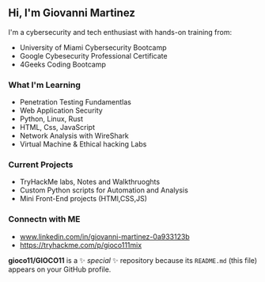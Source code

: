 ## Hi, I'm Giovanni Martinez 

I'm a cybersecurity and tech enthusiast with hands-on training from:
- University of Miami Cybersecurity Bootcamp
- Google Cybesecurity Professional Certificate
- 4Geeks Coding Bootcamp

### What I'm Learning
- Penetration Testing Fundamentlas
- Web Application Security
- Python, Linux, Rust
- HTML, Css, JavaScript
- Network Analysis with WireShark
- Virtual Machine & Ethical hacking Labs

### Current Projects 
- TryHackMe labs, Notes and Walkthruoghts
- Custom Python scripts for Automation and Analysis
- Mini Front-End projects (HTMl,CSS,JS)

 ### Connectn with ME 
 -  www.linkedin.com/in/giovanni-martinez-0a933123b
 -  https://tryhackme.com/p/gioco111mix

 
**gioco11/GIOCO11** is a ✨ _special_ ✨ repository because its `README.md` (this file) appears on your GitHub profile.

